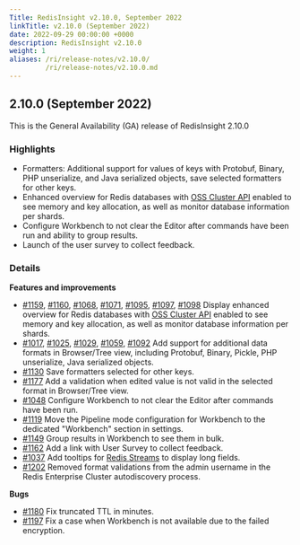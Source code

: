 ```yaml
---
Title: RedisInsight v2.10.0, September 2022
linkTitle: v2.10.0 (September 2022)
date: 2022-09-29 00:00:00 +0000
description: RedisInsight v2.10.0
weight: 1
aliases: /ri/release-notes/v2.10.0/
         /ri/release-notes/v2.10.0.md
---
```

## 2.10.0 (September 2022)
This is the General Availability (GA) release of RedisInsight 2.10.0

### Highlights
- Formatters: Additional support for values of keys with Protobuf, Binary, PHP unserialize, and Java serialized objects, save selected formatters for other keys.
- Enhanced overview for Redis databases with [OSS Cluster API](https://docs.redis.com/latest/rs/clusters/optimize/oss-cluster-api/) enabled to see memory and key allocation, as well as monitor database information per shards.
- Configure Workbench to not clear the Editor after commands have been run and ability to group results.
- Launch of the user survey to collect feedback.

### Details
**Features and improvements**
- [#1159](https://github.com/RedisInsight/RedisInsight/pull/1159), [#1160](https://github.com/RedisInsight/RedisInsight/pull/1160), [#1068](https://github.com/RedisInsight/RedisInsight/pull/1068), [#1071](https://github.com/RedisInsight/RedisInsight/pull/1071), [#1095](https://github.com/RedisInsight/RedisInsight/pull/1095), [#1097](https://github.com/RedisInsight/RedisInsight/pull/1097), [#1098](https://github.com/RedisInsight/RedisInsight/pull/1098) Display enhanced overview for Redis databases with [OSS Cluster API](https://docs.redis.com/latest/rs/clusters/optimize/oss-cluster-api/) enabled to see memory and key allocation, as well as monitor database information per shards.
- [#1017](https://github.com/RedisInsight/RedisInsight/pull/1017), [#1025](https://github.com/RedisInsight/RedisInsight/pull/1025), [#1029](https://github.com/RedisInsight/RedisInsight/pull/1029), [#1059](https://github.com/RedisInsight/RedisInsight/pull/1059), [#1092](https://github.com/RedisInsight/RedisInsight/pull/1092) Add support for additional data formats in Browser/Tree view, including Protobuf, Binary, Pickle, PHP unserialize, Java serialized objects.
- [#1130](https://github.com/RedisInsight/RedisInsight/pull/1130) Save formatters selected for other keys.
- [#1177](https://github.com/RedisInsight/RedisInsight/pull/1177) Add a validation when edited value is not valid in the selected format in Browser/Tree view.
- [#1048](https://github.com/RedisInsight/RedisInsight/pull/1048) Configure Workbench to not clear the Editor after commands have been run.
- [#1119](https://github.com/RedisInsight/RedisInsight/pull/1119) Move the Pipeline mode configuration for Workbench to the dedicated "Workbench" section in settings.
- [#1149](https://github.com/RedisInsight/RedisInsight/pull/1149) Group results in Workbench to see them in bulk.
- [#1162](https://github.com/RedisInsight/RedisInsight/pull/1162) Add a link with User Survey to collect feedback.
- [#1037](https://github.com/RedisInsight/RedisInsight/pull/1037) Add tooltips for [Redis Streams](https://redis.io/docs/data-types/streams/) to display long fields.
- [#1202](https://github.com/RedisInsight/RedisInsight/pull/1202) Removed format validations from the admin username in the Redis Enterprise Cluster autodiscovery process.

**Bugs**
- [#1180](https://github.com/RedisInsight/RedisInsight/pull/1180) Fix truncated TTL in minutes.
- [#1197](https://github.com/RedisInsight/RedisInsight/pull/1197) Fix a case when Workbench is not available due to the failed encryption.
